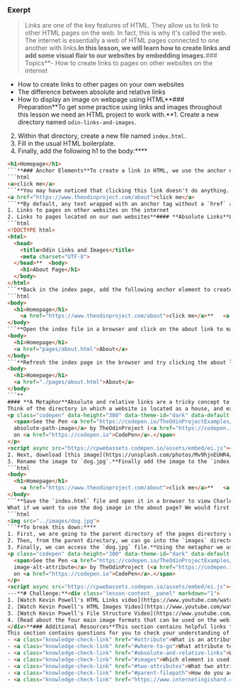 ### Exerpt
>Links are one of the key features of HTML. They allow us to link to other HTML pages on the web. In fact, this is why it's called the web. The internet is essentially a web of HTML pages connected to one another with links.**In this lesson, we will learn how to create links and add some visual flair to our websites by embedding images.**###  Topics**- How to create links to pages on other websites on the internet
- How to create links to other pages on your own websites
- The difference between absolute and relative links
- How to display an image on webpage using HTML**### Preparation**To get some practice using links and images throughout this lesson we need an HTML project to work with.**1. Create a new directory named `odin-links-and-images`.
2. Within that directory, create a new file named `index.html`.
3. Fill in the usual HTML boilerplate.
4. Finally, add the following h1 to the body:****
```html
<h1>Homepage</h1>
```**### Anchor Elements**To create a link in HTML, we use the anchor element. An anchor element is defined by wrapping the text or another HTML element we want to be a link with a  `<a>` tag.**Add the following to the body of the index.html page we created and open it in the browser:****
```html
<a>click me</a>
```**You may have noticed that clicking this link doesn't do anything. This is because an anchor tag on its own won't know where we want to link to. We have to tell it a destination to go to. We do this by using an HTML attribute.**<span id="attribute"></span>An HTML attribute gives additional information to an HTML element and always goes in the element's opening tag. An attribute is made up of two parts, a name, and a value. <span id="where-to-go"></span>In our case, we need to add a href (hyperlink reference) attribute to the opening anchor tag. The value of the href attribute is the destination we want our link to go to.**Add the following href attribute to the anchor element we created previously and try clicking it again, don't forget to refresh the browser so the new changes can be applied.**```html
<a href="https://www.theodinproject.com/about">click me</a>
```**By default, any text wrapped with an anchor tag without a `href` attribute will look like plain text. If the `href` attribute is present, the browser will give the text a blue color and underline it to signify it is a link.**It's worth noting you can use anchor tags to link to any kind of resource on the internet, not just other HTML documents. You can link to videos, pdf files, images, and so on, but for the most part, you will be linking to other HTML documents.**### Absolute and Relative Links**Generally, there are two kinds of links we will create:****
1. Links to pages on other websites on the internet
2. Links to pages located on our own websites**#### **Absolute Links**Links to pages on other websites on the internet are called absolute links. A typical absolute link will be made up of the following parts: `protocol://domain/path`. An absolute link will always contain the protocol and domain of the destination.**We've already seen an absolute link in action. The link we created to The Odin Project's About page earlier was an absolute link as it contains the protocol and domain.**`https://www.theodinproject.com/about`**#### **Relative Links**Links to other pages within our own website are called relative links. Relative links do not include the domain name, since it is another page on the same site, it assumes the domain name will be the same as the page we created the link on.**Relative links only include the file path to the other page, *relative* to the page you are creating the link on. This is quite abstract, let's see this in action using an example.**Within the `odin-links-and-images` directory, create another HTML file named `about.html` and paste the following code into it:****
```html
<!DOCTYPE html>
<html>
  <head>
    <title>Odin Links and Images</title>
    <meta charset="UTF-8">
  </head>**  <body>
    <h1>About Page</h1>
  </body>
</html>
```**Back in the index page, add the following anchor element to create a link to the about page:****
```html
<body>
  <h1>Homepage</h1>
	<a href="https://www.theodinproject.com/about">click me</a>**	<a href="about.html">About</a>
</body>
```**Open the index file in a browser and click on the about link to make sure it is all wired together correctly. Clicking the link should go to the about page we just created.**This works because the index and about page are in the same directory. That means we can simply use the name of the about.html file `about.html` as the value of the href in the link.**But we will usually want to organize our website directories a little better. Normally we would only have the index.html at the root directory and all other HTML files in their own directory.**Create a directory named `pages` within the `odin-links-and-images` directory and move the `about.html` file into this new directory.**Refresh the index page in the browser and then click on the about link. It will now be broken. This is because the location of the about page file has changed.**To fix this, we just need to update the about link href value to include the `pages/` directory since that is the new location of the about file *relative* to the index file.**```html
<body>
  <h1>Homepage</h1>
  <a href="pages/about.html">About</a>
</body>
```**Refresh the index page in the browser and try clicking the about link again, it should now be back in working order.**In many cases, this will work just fine; however, you can still run into unexpected issues with this approach. Prepending `./` before the link will in most cases prevent such issues. By adding  `./` you are specifying to your code that it should start looking for the file/directory *relative* to the `current` directory. **```html
<body>
  <h1>Homepage</h1>
  <a href="./pages/about.html">About</a>
</body>
```**
#### **A Metaphor**Absolute and relative links are a tricky concept to build a good mental model of, a metaphor may help:****
Think of the directory in which a website is located as a house, and each page on the website as a room in that house. Relative links are directions from the room you are currently in (the bedroom) to another room (the kitchen). Absolute links, on the other hand, are directions to an entirely different house.**### Images**Websites would be fairly boring if they could only display text. Luckily HTML provides a wide variety of elements for displaying all sorts of different media. The most widely used of these is the image element.**To display an image in HTML we use the `<img>` element. Unlike the other elements we have encountered so far, the `<img>` element is empty. Which means it doesn't have a closing tag.**Instead of wrapping content with an open and closing tag, it embeds an image into the page using a src attribute which tells the browser where the image file is located. The src attribute works much like the href attribute for anchor tags. It can embed an image using both absolute and relative paths.**For example, using an absolute path we can display an image located on The Odin Project site:****
<p class="codepen" data-height="300" data-theme-id="dark" data-default-tab="html,result" data-slug-hash="gORbExZ" data-user="TheOdinProjectExamples" style="height: 300px; box-sizing: border-box; display: flex; align-items: center; justify-content: center; border: 2px solid; margin: 1em 0; padding: 1em;">
  <span>See the Pen <a href="https://codepen.io/TheOdinProjectExamples/pen/gORbExZ">
  absolute-path-image</a> by TheOdinProject (<a href="https://codepen.io/TheOdinProjectExamples">@TheOdinProjectExamples</a>)
  on <a href="https://codepen.io">CodePen</a>.</span>
</p>
<script async src="https://cpwebassets.codepen.io/assets/embed/ei.js"></script>**To use images that we have on our own websites, we can use a relative path.**1. Create a new directory named `images` within the `odin-links-and-images` project.
2. Next, download [this image](https://unsplash.com/photos/Mv9hjnEUHR4/download?force=true&w=640) and move it into the images directory we just created.
3. Rename the image to `dog.jpg`.**Finally add the image to the `index.html` file:****
```html
<body>
  <h1>Homepage</h1>
	<a href="https://www.theodinproject.com/about">click me</a>**	<a href="pages/about.html">About</a>**	<img src="images/dog.jpg">
</body>
```**Save the `index.html` file and open it in a browser to view Charles in all his glory.**### Parent Directories
What if we want to use the dog image in the about page? We would first have to go up one level out of the pages directory into its parent directory so we could then access the images directory.**<span id="parent-filepath"></span>To go to the parent directory we need to use two dots in the relative filepath like this: `../`. Lets see this in action, within the body of the `about.html` file, add the following image below the heading we added earlier:****
```html
<img src="../images/dog.jpg">
```**To break this down:****
1. First, we are going to the parent directory of the pages directory which is `odin-links-and-images`.
2. Then, from the parent directory, we can go into the `images` directory.
3. Finally, we can access the `dog.jpg` file.**Using the metaphor we used earlier, using `../` in a filepath is kind of like stepping out from the room you are currently in to the main hallway so you can go to another room.**### Alt attribute**<span id="two-attributes"></span>Besides the src attribute, every image element should also have an alt (alternative text) attribute.**The alt attribute is used to describe an image, it will be used in place of the image if it cannot be loaded. It is also used with screen readers to describe what the image is to visually impaired users.**This is how the The Odin Project logo example we used earlier looks with an alt attribute included:****
<p class="codepen" data-height="300" data-theme-id="dark" data-default-tab="html,result" data-slug-hash="ExXjoEp" data-user="TheOdinProjectExamples" style="height: 300px; box-sizing: border-box; display: flex; align-items: center; justify-content: center; border: 2px solid; margin: 1em 0; padding: 1em;">
  <span>See the Pen <a href="https://codepen.io/TheOdinProjectExamples/pen/ExXjoEp">
  image-alt-attribute</a> by TheOdinProject (<a href="https://codepen.io/TheOdinProjectExamples">@TheOdinProjectExamples</a>)
  on <a href="https://codepen.io">CodePen</a>.</span>
</p>
<script async src="https://cpwebassets.codepen.io/assets/embed/ei.js"></script>**As a bit of practice, add an alt attribute to the dog image we added to the `odin-links-and-images` project.
---**# Challenge:**<div class="lesson-content__panel" markdown="1">
1. [Watch Kevin Powell's HTML Links video](https://www.youtube.com/watch?v=tsEQgGjSmkM&list=PL4-IK0AVhVjM0xE0K2uZRvsM7LkIhsPT-&index=5).
2. [Watch Kevin Powell's HTML Images Video](https://www.youtube.com/watch?v=0xoztJCHpbQ&list=PL4-IK0AVhVjM0xE0K2uZRvsM7LkIhsPT-&index=6).
3. [Watch Kevin Powell's File Structure Video](https://www.youtube.com/watch?v=ta3Oxx7Yqbo&list=PL4-IK0AVhVjM0xE0K2uZRvsM7LkIhsPT-&index=7).
4. [Read about the four main image formats that can be used on the web](https://www.internetingishard.com/html-and-css/links-and-images/#image-formats).
</div>**### Additional Resources**This section contains helpful links to other content. It isn't required, so consider it supplemental.**- [Interneting is hard's treatment on HTML links and images](https://www.internetingishard.com/html-and-css/links-and-images/)**### Knowledge Check
This section contains questions for you to check your understanding of this lesson. If you're having trouble answering the questions below on your own, review the material above to find the answer.**- <a class="knowledge-check-link" href="#anchor-elements">What element is used to create a link?</a>
- <a class="knowledge-check-link" href="#attribute">What is an attribute?</a>
- <a class="knowledge-check-link" href="#where-to-go">What attribute tells links where to go to?</a>
- <a class="knowledge-check-link" href="#absolute-and-relative-links">What is the difference between an absolute and relative link?</a>
- <a class="knowledge-check-link" href="#images">Which element is used to display an image?</a>
- <a class="knowledge-check-link" href="#two-attributes">What two attributes do images always need to have?</a>
- <a class="knowledge-check-link" href="#parent-filepath">How do you access a parent directory in a filepath?</a>
- <a class="knowledge-check-link" href="https://www.internetingishard.com/html-and-css/links-and-images/#image-formats">What are the four main image formats that you can use for images on the web?</a>
